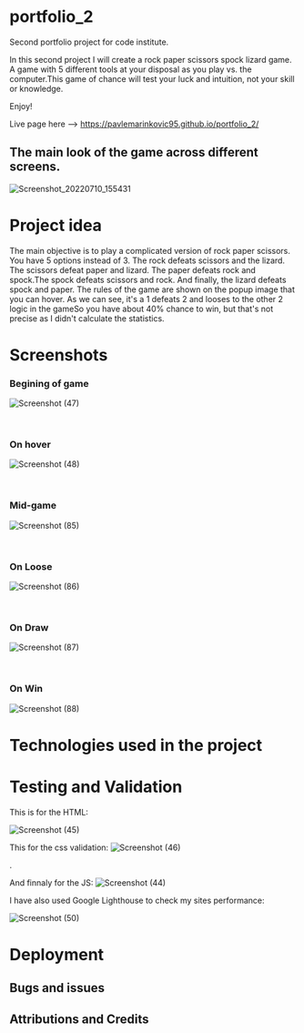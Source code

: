 # portfolio_2
Second portfolio project for code institute.

In this second project I will create a rock paper scissors spock lizard game. A game with 5 different tools at your disposal as you play vs. the computer.This game of chance will test your luck and intuition, not your skill or knowledge.

Enjoy!

Live page here --> https://pavlemarinkovic95.github.io/portfolio_2/

<h2>The main look of the game across different screens.</h2>

![Screenshot_20220710_155431](https://user-images.githubusercontent.com/105302576/178242448-6835caff-442c-4f41-a3c3-625c3c24cd84.png)



<h1>Project idea</h1>

The main objective is to play a complicated version of rock paper scissors. You have 5 options instead of 3. The rock defeats scissors and the lizard. The scissors defeat paper and lizard. The paper defeats rock and spock.The spock defeats scissors and rock. And finally, the lizard defeats spock and paper. The rules of the game are shown on the popup image that you can hover. As we can see, it's a 1 defeats 2 and looses to the other 2 logic in the gameSo you have about 40% chance to win, but that's not precise as I didn't calculate the statistics.

<h1>Screenshots</h1>
<h3>Begining of game</h3>

![Screenshot (47)](https://user-images.githubusercontent.com/105302576/178243071-c7f92a0d-8b50-41f5-8912-1636985d4a4e.png)

</br>
<h3>On hover</h3>

![Screenshot (48)](https://user-images.githubusercontent.com/105302576/178245149-d777fc12-edf2-428b-a2e5-46e78f1e5c9f.png)

</br>
<h3>Mid-game</h3>

![Screenshot (85)](https://user-images.githubusercontent.com/105302576/191496478-9dbc80f3-a626-4f3c-b6d1-1220b4aabaed.png)

</br>
<h3>On Loose</h3>

![Screenshot (86)](https://user-images.githubusercontent.com/105302576/191496529-f2da8b63-7959-43f8-93c9-f49a709d8efe.png)

</br>
<h3>On Draw</h3>

![Screenshot (87)](https://user-images.githubusercontent.com/105302576/191496560-27fd11d6-5324-4557-a9a4-4dd1c1f0a519.png)

</br>
<h3>On Win</h3>

![Screenshot (88)](https://user-images.githubusercontent.com/105302576/191496589-8aa11112-a70e-47f0-ae69-68be361956ae.png)

<h1>Technologies used in the project</h1>

<h1>Testing and Validation</h1>


This is for the HTML: 

![Screenshot (45)](https://user-images.githubusercontent.com/105302576/178243289-405fda33-384e-463e-aae7-541d0522d9a1.png)




This for the css validation: 
![Screenshot (46)](https://user-images.githubusercontent.com/105302576/178243334-5e29084d-e5ab-4384-814a-d97f39286c48.png)


.

And finnaly for the JS: 
![Screenshot (44)](https://user-images.githubusercontent.com/105302576/178243532-f6370310-565f-4ac3-9de2-3544af543304.png)



I have also used Google Lighthouse to check my sites performance:

![Screenshot (50)](https://user-images.githubusercontent.com/105302576/178243910-784bdfa9-ef4d-4a3d-be5a-2054e0517eb4.png)


<h1>Deployment</h1>
<h2>Bugs and issues</h2>
<h2>Attributions and Credits</h2>
